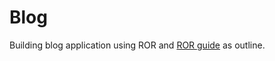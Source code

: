 # Blog
Building blog application using ROR and [ROR guide](https://guides.rubyonrails.org/getting_started.html#installing-rails) as outline.
